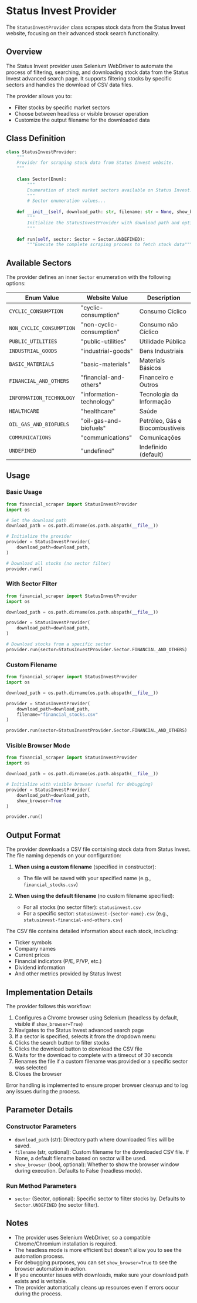 # Status Invest Provider

The `StatusInvestProvider` class scrapes stock data from the Status Invest website, focusing on their advanced stock search functionality.

## Overview

The Status Invest provider uses Selenium WebDriver to automate the process of filtering, searching, and downloading stock data from the Status Invest advanced search page. It supports filtering stocks by specific sectors and handles the download of CSV data files.

The provider allows you to:
- Filter stocks by specific market sectors
- Choose between headless or visible browser operation
- Customize the output filename for the downloaded data

## Class Definition

```python
class StatusInvestProvider:
    """
    Provider for scraping stock data from Status Invest website.
    """
    
    class Sector(Enum):
        """
        Enumeration of stock market sectors available on Status Invest.
        """
        # Sector enumeration values...
    
    def __init__(self, download_path: str, filename: str = None, show_browser: bool = False):
        """
        Initialize the StatusInvestProvider with download path and options.
        """
        
    def run(self, sector: Sector = Sector.UNDEFINED):
        """Execute the complete scraping process to fetch stock data"""
```

## Available Sectors

The provider defines an inner `Sector` enumeration with the following options:

| Enum Value | Website Value | Description |
|------------|---------------|-------------|
| `CYCLIC_CONSUMPTION` | "cyclic-consumption" | Consumo Cíclico |
| `NON_CYCLIC_CONSUMPTION` | "non-cyclic-consumption" | Consumo não Cíclico |
| `PUBLIC_UTILITIES` | "public-utilities" | Utilidade Pública |
| `INDUSTRIAL_GOODS` | "industrial-goods" | Bens Industriais |
| `BASIC_MATERIALS` | "basic-materials" | Materiais Básicos |
| `FINANCIAL_AND_OTHERS` | "financial-and-others" | Financeiro e Outros |
| `INFORMATION_TECHNOLOGY` | "information-technology" | Tecnologia da Informação |
| `HEALTHCARE` | "healthcare" | Saúde |
| `OIL_GAS_AND_BIOFUELS` | "oil-gas-and-biofuels" | Petróleo, Gás e Biocombustíveis |
| `COMMUNICATIONS` | "communications" | Comunicações |
| `UNDEFINED` | "undefined" | Indefinido (default) |

## Usage

### Basic Usage

```python
from financial_scraper import StatusInvestProvider
import os

# Set the download path
download_path = os.path.dirname(os.path.abspath(__file__))

# Initialize the provider
provider = StatusInvestProvider(
    download_path=download_path,
)

# Download all stocks (no sector filter)
provider.run()
```

### With Sector Filter

```python
from financial_scraper import StatusInvestProvider
import os

download_path = os.path.dirname(os.path.abspath(__file__))

provider = StatusInvestProvider(
    download_path=download_path,
)

# Download stocks from a specific sector
provider.run(sector=StatusInvestProvider.Sector.FINANCIAL_AND_OTHERS)
```

### Custom Filename

```python
from financial_scraper import StatusInvestProvider
import os

download_path = os.path.dirname(os.path.abspath(__file__))

provider = StatusInvestProvider(
    download_path=download_path,
    filename="financial_stocks.csv"
)

provider.run(sector=StatusInvestProvider.Sector.FINANCIAL_AND_OTHERS)
```

### Visible Browser Mode

```python
from financial_scraper import StatusInvestProvider
import os

download_path = os.path.dirname(os.path.abspath(__file__))

# Initialize with visible browser (useful for debugging)
provider = StatusInvestProvider(
    download_path=download_path,
    show_browser=True
)

provider.run()
```

## Output Format

The provider downloads a CSV file containing stock data from Status Invest. The file naming depends on your configuration:

1. **When using a custom filename** (specified in constructor):
   - The file will be saved with your specified name (e.g., `financial_stocks.csv`)

2. **When using the default filename** (no custom filename specified):
   - For all stocks (no sector filter): `statusinvest.csv` 
   - For a specific sector: `statusinvest-{sector-name}.csv` (e.g., `statusinvest-financial-and-others.csv`)

The CSV file contains detailed information about each stock, including:
- Ticker symbols
- Company names
- Current prices
- Financial indicators (P/E, P/VP, etc.)
- Dividend information
- And other metrics provided by Status Invest

## Implementation Details

The provider follows this workflow:

1. Configures a Chrome browser using Selenium (headless by default, visible if `show_browser=True`)
2. Navigates to the Status Invest advanced search page
3. If a sector is specified, selects it from the dropdown menu
4. Clicks the search button to filter stocks
5. Clicks the download button to download the CSV file
6. Waits for the download to complete with a timeout of 30 seconds
7. Renames the file if a custom filename was provided or a specific sector was selected
8. Closes the browser

Error handling is implemented to ensure proper browser cleanup and to log any issues during the process.

## Parameter Details

### Constructor Parameters

- `download_path` (str): Directory path where downloaded files will be saved.
- `filename` (str, optional): Custom filename for the downloaded CSV file. If None, a default filename based on sector will be used.
- `show_browser` (bool, optional): Whether to show the browser window during execution. Defaults to False (headless mode).

### Run Method Parameters

- `sector` (Sector, optional): Specific sector to filter stocks by. Defaults to `Sector.UNDEFINED` (no sector filter).

## Notes

- The provider uses Selenium WebDriver, so a compatible Chrome/Chromium installation is required.
- The headless mode is more efficient but doesn't allow you to see the automation process.
- For debugging purposes, you can set `show_browser=True` to see the browser automation in action.
- If you encounter issues with downloads, make sure your download path exists and is writable.
- The provider automatically cleans up resources even if errors occur during the process.
